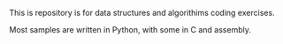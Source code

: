 This is repository is for data structures and algorithims coding exercises.

Most samples are written in Python, with some in C and assembly.

 